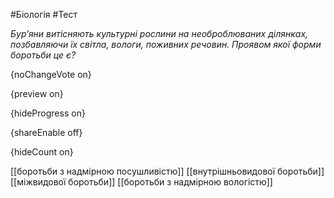 #Біологія #Тест

*Бур’яни витісняють культурні рослини на необроблюваних ділянках,  позбавляючи їх світла, вологи, поживних речовин. Проявом якої форми  боротьби це є?*

{noChangeVote on}

{preview on}

{hideProgress on}

{shareEnable off}

{hideCount on}

[[боротьби з надмірною посушливістю]]
[[внутрішньовидової боротьби]]
[[міжвидової боротьби]]
[[боротьби з надмірною вологістю]]
